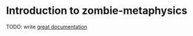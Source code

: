 # Introduction to zombie-metaphysics

TODO: write [great documentation](http://jacobian.org/writing/what-to-write/)
